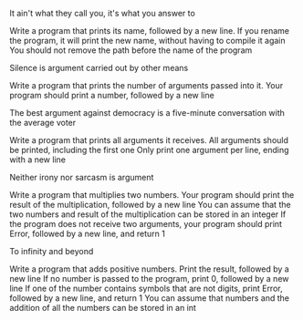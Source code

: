 It ain't what they call you, it's what you answer to

Write a program that prints its name, followed by a new line.
If you rename the program, it will print the new name, without having to compile it again
You should not remove the path before the name of the program

Silence is argument carried out by other means

Write a program that prints the number of arguments passed into it.
Your program should print a number, followed by a new line

The best argument against democracy is a five-minute conversation with the average voter

Write a program that prints all arguments it receives.
All arguments should be printed, including the first one
Only print one argument per line, ending with a new line

Neither irony nor sarcasm is argument

Write a program that multiplies two numbers.
Your program should print the result of the multiplication, followed by a new line
You can assume that the two numbers and result of the multiplication can be stored in an integer
If the program does not receive two arguments, your program should print Error, followed by a new line, and return 1

To infinity and beyond

Write a program that adds positive numbers.
Print the result, followed by a new line
If no number is passed to the program, print 0, followed by a new line
If one of the number contains symbols that are not digits, print Error, followed by a new line, and return 1
You can assume that numbers and the addition of all the numbers can be stored in an int

